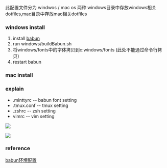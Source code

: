 

此配置文件分为 windwos / mac os 两种
windows目录中存放windows相关dotfiles,mac目录中存放mac相关dotfiles

### windows install

1. install [babun](http://projects.reficio.org/babun/download) 
2. run windows/buildBabun.sh
3. 将windows/fonts中的字体拷贝到c:windows/fonts (此处不能通过命令行拷贝）
4. restart babun

### mac install

### explain
* .minttyrc -- babun font setting 
* .tmux.conf -- tmux setting
* .zshrc -- zsh setting
* vimrc -- vim setting

![](http://ww2.sinaimg.cn/large/8a0ce11egw1f77b0rh5kej216n0u5jt2.jpg)

![](http://ww3.sinaimg.cn/large/8a0ce11egw1f77b1nau07j216n0u5wiw.jpg)

### reference
[babun环境配置](http://www.rxna.cn/post/wiki/babun-pei-zhi)
